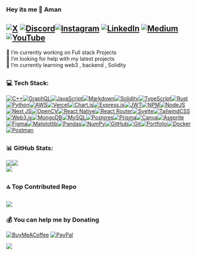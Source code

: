 
### Hey its me 👋 Aman

## [![X](<https://img.shields.io/badge/-rgb(13,17,24).svg?style=flat&logo=X&logoColor=white>)](https://x.com/soamn_) [![Discord](<https://img.shields.io/badge/-rgb(13,17,24).svg?logo=discord&logoColor=%237289DA>)](https://discord.gg/DQVhSDhw)[![Instagram](<https://img.shields.io/badge/--rgb(13,17,24).svg?logo=Instagram&logoColor=gb(255,23,130)>)](https://instagram.com/soaamn) [![LinkedIn](<https://img.shields.io/badge/-rgb(13,17,24).svg?logo=linkedin&logoColor=%230077B5>)](https://linkedin.com/in/soamn) [![Medium](<https://img.shields.io/badge/-rgb(13,17,24)?logo=medium&logoColor=-12100E>)](https://medium.com/@soamn) [![YouTube](<https://img.shields.io/badge/--rgb(13,17,24).svg?logo=YouTube&logoColor=red>)](https://youtube.com/@soamn-dev)

🔭 I’m currently working on Full stack Projects<br>🤝 I’m looking for help with my latest projects<br>🌱 I’m currently learning web3 , backend , Solidity

<!-- Tools and tech -->
##

### 💻 Tech Stack:

[![C++](https://img.shields.io/badge/c++-%2300599C.svg?style=flat&logo=c%2B%2B&logoColor=white)](https://devdocs.io/cpp/)[![GraphQL](https://img.shields.io/badge/-GraphQL-E10098?style=flat&logo=graphql&logoColor=white)](https://graphql.org/)[![JavaScript](https://img.shields.io/badge/javascript-%23323330.svg?style=flat&logo=javascript&logoColor=%23F7DF1E)](https://developer.mozilla.org/en-US/docs/Web/JavaScript)[![Markdown](https://img.shields.io/badge/markdown-%23000000.svg?style=flat&logo=markdown&logoColor=white)](https://www.markdownguide.org/)[![Solidity](https://img.shields.io/badge/Solidity-%23363636.svg?style=flat&logo=solidity&logoColor=white)](https://soliditylang.org/)[![TypeScript](https://img.shields.io/badge/typescript-%23007ACC.svg?style=flat&logo=typescript&logoColor=white)](https://www.typescriptlang.org/)[![Rust](https://img.shields.io/badge/rust-%23000000.svg?style=flat&logo=rust&logoColor=white)](https://www.rust-lang.org/)[![Python](https://img.shields.io/badge/python-3670A0?style=flat&logo=python&logoColor=ffdd54)](https://www.python.org/)[![AWS](https://img.shields.io/badge/AWS-%23FF9900.svg?style=flat&logo=amazon-aws&logoColor=white)](https://aws.amazon.com/)[![Vercel](https://img.shields.io/badge/vercel-%23000000.svg?style=flat&logo=vercel&logoColor=white)](https://vercel.com/)[![Chart.js](https://img.shields.io/badge/chart.js-F5788D.svg?style=flat&logo=chart.js&logoColor=white)](https://www.chartjs.org/)[![Express.js](https://img.shields.io/badge/express.js-%23404d59.svg?style=flat&logo=express&logoColor=%2361DAFB)](https://expressjs.com/)[![JWT](https://img.shields.io/badge/JWT-black?style=flat&logo=JSON%20web%20tokens)](https://jwt.io/)[![NPM](https://img.shields.io/badge/NPM-%23CB3837.svg?style=flat&logo=npm&logoColor=white)](https://www.npmjs.com/)[![NodeJS](https://img.shields.io/badge/node.js-6DA55F?style=flat&logo=node.js&logoColor=white)](https://nodejs.org/en)[![Next JS](https://img.shields.io/badge/Next-black?style=flat&logo=next.js&logoColor=white)](https://nextjs.org/learn)[![OpenCV](https://img.shields.io/badge/opencv-%23white.svg?style=flat&logo=opencv&logoColor=white)](https://opencv.org/)[![React Native](https://img.shields.io/badge/react_native-%2320232a.svg?style=flat&logo=react&logoColor=%2361DAFB)](https://reactnative.dev/)[![React Router](https://img.shields.io/badge/React_Router-CA4245?style=flat&logo=react-router&logoColor=white)](https://reactrouter.com/)[![Svelte](https://img.shields.io/badge/svelte-%23f1413d.svg?style=flat&logo=svelte&logoColor=white)](https://svelte.dev/)[![TailwindCSS](https://img.shields.io/badge/tailwindcss-%2338B2AC.svg?style=flat&logo=tailwind-css&logoColor=white)](https://tailwindcss.com/)[![Web3.js](https://img.shields.io/badge/web3.js-F16822?style=flat&logo=web3.js&logoColor=white)](https://web3js.readthedocs.io/)[![MongoDB](https://img.shields.io/badge/MongoDB-%234ea94b.svg?style=flat&logo=mongodb&logoColor=white)](https://www.mongodb.com/)[![MySQL](https://img.shields.io/badge/mysql-4479A1.svg?style=flat&logo=mysql&logoColor=white)](https://dev.mysql.com/doc/)[![Postgres](https://img.shields.io/badge/postgres-%23316192.svg?style=flat&logo=postgresql&logoColor=white)](https://www.postgresql.org/)[![Prisma](https://img.shields.io/badge/Prisma-3982CE?style=flat&logo=Prisma&logoColor=white)](https://www.prisma.io/)[![Canva](https://img.shields.io/badge/Canva-%2300C4CC.svg?style=flat&logo=Canva&logoColor=white)](https://www.canva.com/)[![Aseprite](https://img.shields.io/badge/Aseprite-FFFFFF?style=flat&logo=Aseprite&logoColor=#7D929E)](https://www.aseprite.org/)[![Figma](https://img.shields.io/badge/figma-%23F24E1E.svg?style=flat&logo=figma&logoColor=white)](https://www.figma.com/)[![Matplotlib](https://img.shields.io/badge/Matplotlib-%23ffffff.svg?style=flat&logo=Matplotlib&logoColor=black)](https://matplotlib.org/)[![Pandas](https://img.shields.io/badge/pandas-%23150458.svg?style=flat&logo=pandas&logoColor=white)](https://pandas.pydata.org/)[![NumPy](https://img.shields.io/badge/numpy-%23013243.svg?style=flat&logo=numpy&logoColor=white)](https://numpy.org/)[![GitHub](https://img.shields.io/badge/github-%23121011.svg?style=flat&logo=github&logoColor=white)](https://github.com/)[![Git](https://img.shields.io/badge/git-%23F05033.svg?style=flat&logo=git&logoColor=white)](https://git-scm.com/)[![Portfolio](https://img.shields.io/badge/Portfolio-%23000000.svg?style=flat&logo=firefox&logoColor=#FF7139)](https://portfolio-kappa-red-42.vercel.app/)[![Docker](https://img.shields.io/badge/docker-%230db7ed.svg?style=flat&logo=docker&logoColor=white)](https://www.docker.com/)[![Postman](https://img.shields.io/badge/Postman-FF6C37?style=flat&logo=postman&logoColor=white)](https://www.postman.com/)
##




<h3> 📊 GitHub Stats: </h3>

![](https://github-readme-stats.vercel.app/api?username=soamn&theme=apprentice&hide_border=true&include_all_commits=false&count_private=false)![](https://github-readme-streak-stats.herokuapp.com/?user=soamn&theme=apprentice&hide_border=true)<br/>![](https://github-readme-stats.vercel.app/api/top-langs/?username=soamn&theme=apprentice&hide_border=true&include_all_commits=false&count_private=false&layout=compact)


##
### 🔝 Top Contributed Repo
<a class="stats">![](https://github-contributor-stats.vercel.app/api?username=soamn&limit=5&hide_border=true&theme=dark&combine_all_yearly_contributions=true)</a>
---


### 💰 You can help me by Donating

<a class="stats3">[![BuyMeACoffee](https://img.shields.io/badge/Buy%20Me%20a%20Coffee-ffdd00?style=flat&logo=buy-me-a-coffee&logoColor=black)](https://buymeacoffee.com/soamn) [![PayPal](https://img.shields.io/badge/PayPal-00457C?style=flat&logo=paypal&logoColor=white)](https://paypal.me/thismeaman)</a>

![](https://quotes-github-readme.vercel.app/api?type=horizontal&theme=gruvbox)
##
